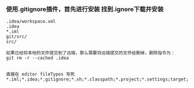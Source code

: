 ### 使用.gitignore插件，首先进行安装 找到.ignore下载并安装
    .idea/workspace.xml
    .idea
    *.iml
    git/src/
    src/
    
    如果已经将本地的文件提交到了远端，那么需要将远端提交的文件给删掉，删除指令为：
    git rm -r --cached .idea 
    
    
    直接在 editor fileTypes 写死
    *.iml;*.idea;*.gitignore;*.sh;*.classpath;*.project;*.settings;target;
    